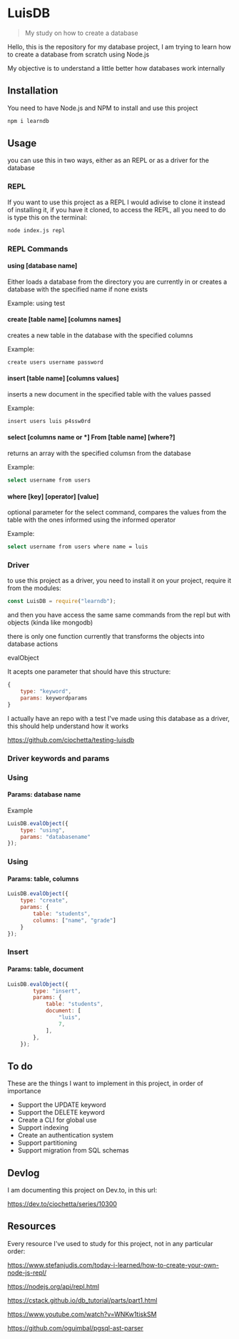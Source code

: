# LuisDB

> My study on how to create a database 

Hello, this is the repository for my database project, I am trying to learn how to create a database from scratch using Node.js

My objective is to understand a little better how databases work internally


## Installation

You need to have Node.js and NPM to install and use this project

```sh
npm i learndb
```

## Usage

you can use this in two ways, either as an REPL or as a driver for the database

### REPL

If you want to use this project as a REPL I would adivise to clone it instead of installing it, if you have it cloned, to access the REPL, all you need to do is type this on the terminal: 

```sh
node index.js repl
```


### REPL Commands

#### using [database name]
Either loads a database from the directory you are currently in or creates a database with the specified name if none exists

Example: using test

#### create [table name] [columns names] 
creates a new table in the database with the specified columns

Example: 

```sh
create users username password
```

#### insert [table name] [columns values]
inserts a new document in the specified table with the values passed 

Example: 

```sh
insert users luis p4ssw0rd
```

#### select [columns name or *] From [table name] [where?]
returns an array with the specified columsn from the database

Example: 

```sh
select username from users
```

#### where [key] [operator] [value]
optional parameter for the select command, compares the values from the table with the ones informed using the informed operator

Example: 

```sh
select username from users where name = luis
```

### Driver

to use this project as a driver, you need to install it on your project, require it from the modules:

```js
const LuisDB = require("learndb");
```

and then you have access the same same commands from the repl but with objects (kinda like mongodb)

there is only one function currently that transforms the objects into database actions 

evalObject

It acepts one parameter that should have this structure:
```js
{
	type: "keyword",
	params: keywordparams
}
```

I actually have an repo with a test I've made using this database as a driver, this should help understand how it works 

https://github.com/ciochetta/testing-luisdb

### Driver keywords and params

### Using
#### Params: database name

Example

```js
LuisDB.evalObject({
	type: "using",
	params: "databasename"
});
```

### Using
#### Params: table, columns

```js
LuisDB.evalObject({
	type: "create",
	params: {
		table: "students",
		columns: ["name", "grade"]
	}
});
```

### Insert
#### Params: table, document

```js
LuisDB.evalObject({
		type: "insert",
		params: {
			table: "students",
			document: [
				"luis",
				7,
			],
		},
	});
```

## To do

These are the things I want to implement in this project, in order of importance

* Support the UPDATE keyword
* Support the DELETE keyword
* Create a CLI for global use
* Support indexing
* Create an authentication system
* Support partitioning
* Support migration from SQL schemas 

## Devlog 

I am documenting this project on Dev.to, in this url:

https://dev.to/ciochetta/series/10300

## Resources

Every resource I've used to study for this project, not in any particular order:

https://www.stefanjudis.com/today-i-learned/how-to-create-your-own-node-js-repl/

https://nodejs.org/api/repl.html

https://cstack.github.io/db_tutorial/parts/part1.html

https://www.youtube.com/watch?v=WNKw1tiskSM

https://github.com/oguimbal/pgsql-ast-parser
